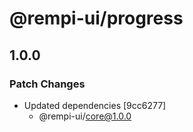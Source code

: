# @rempi-ui/progress

## 1.0.0

### Patch Changes

- Updated dependencies [9cc6277]
  - @rempi-ui/core@1.0.0

